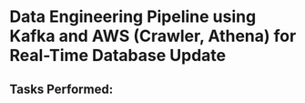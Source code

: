 # Data Engineering Pipeline using Kafka and AWS (Crawler, Athena) for Real-Time Database Update

## Tasks Performed:
